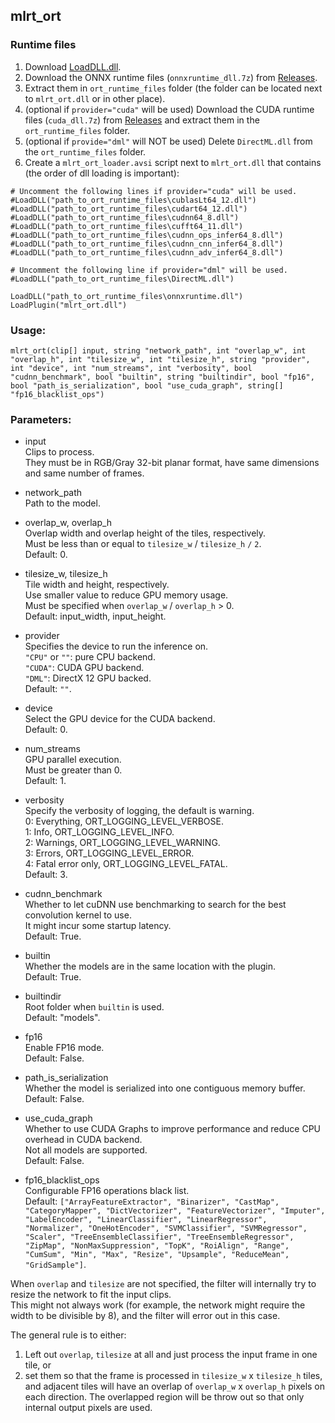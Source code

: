 ## mlrt_ort

### Runtime files

1. Download [LoadDLL.dll](https://forum.doom9.org/showthread.php?t=173259).
2. Download the ONNX runtime files (`onnxruntime_dll.7z`) from [Releases](https://github.com/Asd-g/avs-mlrt/releases).
3. Extract them in `ort_runtime_files` folder (the folder can be located next to `mlrt_ort.dll` or in other place).
4. (optional if `provider="cuda"` will be used) Download the CUDA runtime files (`cuda_dll.7z`) from [Releases](https://github.com/Asd-g/avs-mlrt/releases) and extract them in the `ort_runtime_files` folder.
5. (optional if `provide="dml"` will NOT be used) Delete `DirectML.dll` from the `ort_runtime_files` folder.
6. Create a `mlrt_ort_loader.avsi` script next to `mlrt_ort.dll` that contains (the order of dll loading is important):

```
# Uncomment the following lines if provider="cuda" will be used.
#LoadDLL("path_to_ort_runtime_files\cublasLt64_12.dll")
#LoadDLL("path_to_ort_runtime_files\cudart64_12.dll")
#LoadDLL("path_to_ort_runtime_files\cudnn64_8.dll")
#LoadDLL("path_to_ort_runtime_files\cufft64_11.dll")
#LoadDLL("path_to_ort_runtime_files\cudnn_ops_infer64_8.dll")
#LoadDLL("path_to_ort_runtime_files\cudnn_cnn_infer64_8.dll")
#LoadDLL("path_to_ort_runtime_files\cudnn_adv_infer64_8.dll")

# Uncomment the following line if provider="dml" will be used.
#LoadDLL("path_to_ort_runtime_files\DirectML.dll")

LoadDLL("path_to_ort_runtime_files\onnxruntime.dll")
LoadPlugin("mlrt_ort.dll")
```

### Usage:

```
mlrt_ort(clip[] input, string "network_path", int "overlap_w", int "overlap_h", int "tilesize_w", int "tilesize_h", string "provider", int "device", int "num_streams", int "verbosity", bool "cudnn_benchmark", bool "builtin", string "builtindir", bool "fp16", bool "path_is_serialization", bool "use_cuda_graph", string[] "fp16_blacklist_ops")
```

### Parameters:

- input<br>
    Clips to process.<br>
    They must be in RGB/Gray 32-bit planar format, have same dimensions and same number of frames.

- network_path<br>
    Path to the model.

- overlap_w, overlap_h<br>
    Overlap width and overlap height of the tiles, respectively.<br>
    Must be less than or equal to `tilesize_w` / `tilesize_h` `/` `2`.<br>
    Default: 0.

- tilesize_w, tilesize_h<br>
    Tile width and height, respectively.<br>
    Use smaller value to reduce GPU memory usage.<br>
    Must be specified when `overlap_w` / `overlap_h` > 0.<br>
    Default: input_width, input_height.

- provider<br>
    Specifies the device to run the inference on.<br>
    `"CPU"` or `""`: pure CPU backend.<br>
    `"CUDA"`: CUDA GPU backend.<br>
    `"DML"`: DirectX 12 GPU backed.<br>
    Default: `""`.

- device<br>
    Select the GPU device for the CUDA backend.<br>
    Default: 0.

- num_streams<br>
    GPU parallel execution.<br>
    Must be greater than 0.<br>
    Default: 1.

- verbosity<br>
    Specify the verbosity of logging, the default is warning.<br>
    0: Everything, ORT_LOGGING_LEVEL_VERBOSE.<br>
    1: Info, ORT_LOGGING_LEVEL_INFO.<br>
    2: Warnings, ORT_LOGGING_LEVEL_WARNING.<br>
    3: Errors, ORT_LOGGING_LEVEL_ERROR.<br>
    4: Fatal error only, ORT_LOGGING_LEVEL_FATAL.<br>
    Default: 3.

- cudnn_benchmark<br>
    Whether to let cuDNN use benchmarking to search for the best convolution kernel to use.<br>
    It might incur some startup latency.<br>
    Default: True.

- builtin<br>
    Whether the models are in the same location with the plugin.<br>
    Default: True.

- builtindir<br>
    Root folder when `builtin` is used.<br>
    Default: "models".

- fp16<br>
    Enable FP16 mode.<br>
    Default: False.

- path_is_serialization<br>
    Whether the model is serialized into one contiguous memory buffer.<br>
    Default: False.

- use_cuda_graph<br>
    Whether to use CUDA Graphs to improve performance and reduce CPU overhead in CUDA backend.<br>
    Not all models are supported.<br>
    Default: False.

- fp16_blacklist_ops<br>
    Configurable FP16 operations black list.<br>
    Default: `["ArrayFeatureExtractor", "Binarizer", "CastMap", "CategoryMapper", "DictVectorizer", "FeatureVectorizer", "Imputer", "LabelEncoder", "LinearClassifier", "LinearRegressor", "Normalizer", "OneHotEncoder", "SVMClassifier", "SVMRegressor", "Scaler", "TreeEnsembleClassifier", "TreeEnsembleRegressor", "ZipMap", "NonMaxSuppression", "TopK", "RoiAlign", "Range", "CumSum", "Min", "Max", "Resize", "Upsample", "ReduceMean", "GridSample"]`.

When `overlap` and `tilesize` are not specified, the filter will internally try to resize the network to fit the input clips.<br>
This might not always work (for example, the network might require the width to be divisible by 8), and the filter will error out in this case.

The general rule is to either:
1. Left out `overlap`, `tilesize` at all and just process the input frame in one tile, or
2. set them so that the frame is processed in `tilesize_w` x `tilesize_h` tiles, and adjacent tiles will have an overlap of `overlap_w` x `overlap_h` pixels on each direction. The overlapped region will be throw out so that only internal output pixels are used.

